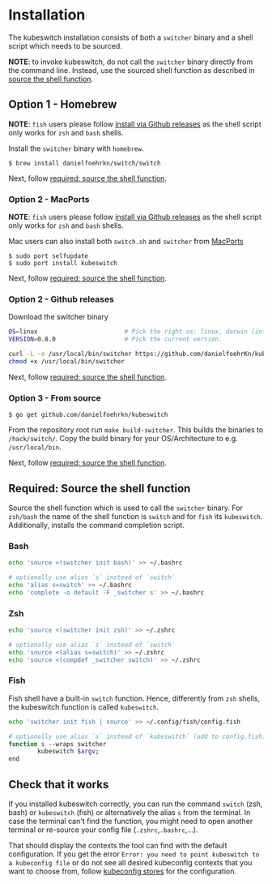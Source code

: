 # Installation

The kubeswitch installation consists of both a `switcher` binary and a shell script which needs to be sourced.

**NOTE**: to invoke kubeswitch, do not call the `switcher` binary directly from the command line. 
Instead, use the sourced shell function as described in [source the shell function](#required-source-the-shell-function).

## Option 1 - Homebrew
**NOTE**: `fish` users please follow [install via Github releases](#option-2---github-releases) as the shell script only works for `zsh` and `bash` shells.

Install the `switcher` binary with `homebrew`.
```
$ brew install danielfoehrkn/switch/switch
```

Next, follow [required: source the shell function](#required-source-the-shell-function).

### Option 2 - MacPorts
**NOTE**: `fish` users please follow [install via Github releases](#option-2---github-releases) as the shell script only works for `zsh` and `bash` shells.

Mac users can also install both `switch.sh` and `switcher` from [MacPorts](https://www.macports.org)
```
$ sudo port selfupdate
$ sudo port install kubeswitch
```

Next, follow [required: source the shell function](#required-source-the-shell-function).

### Option 2 - Github releases

Download the switcher binary
```sh
OS=linux                        # Pick the right os: linux, darwin (intel only)
VERSION=0.8.0                   # Pick the current version.

curl -L -o /usr/local/bin/switcher https://github.com/danielfoehrKn/kubeswitch/releases/download/${VERSION}/switcher_${OS}_amd64
chmod +x /usr/local/bin/switcher
```

Next, follow [required: source the shell function](#required-source-the-shell-function).

### Option 3 - From source

```
$ go get github.com/danielfoehrkn/kubeswitch
```

From the repository root run `make build-switcher`.
This builds the binaries to `/hack/switch/`.
Copy the build binary for your OS/Architecture to e.g. `/usr/local/bin`.

Next, follow [required: source the shell function](#required-source-the-shell-function).

## Required: Source the shell function

Source the shell function which is used to call the `switcher` binary. 
For `zsh/bash` the name of the shell function is `switch` and for `fish` its `kubeswitch`.
Additionally, installs the command completion script.

### Bash

```sh
echo 'source <(switcher init bash)' >> ~/.bashrc

# optionally use alias `s` instead of `switch`
echo 'alias s=switch' >> ~/.bashrc
echo 'complete -o default -F _switcher s' >> ~/.bashrc
```
### Zsh
```sh
echo 'source <(switcher init zsh)' >> ~/.zshrc

# optionally use alias `s` instead of `switch`
echo 'source <(alias s=switch)' >> ~/.zshrc
echo 'source <(compdef _switcher switch)' >> ~/.zshrc
```
### Fish
Fish shell have a built-in `switch` function. Hence, differently from `zsh` shells, the kubeswitch function is called `kubeswitch`.
```sh
echo 'switcher init fish | source' >> ~/.config/fish/config.fish

# optionally use alias `s` instead of `kubeswitch` (add to config.fish)
function s --wraps switcher
        kubeswitch $argv;
end
```

## Check that it works

If you installed kubeswitch correctly, you can run the command `switch` (zsh, bash) or `kubeswitch` (fish) or alternatively the alias `s` from the terminal.
In case the terminal can't find the function, you might need to open another terminal or re-source your config file (`.zshrc`,`.bashrc`,...).

That should display the contexts the tool can find with the default configuration.
If you get the error `Error: you need to point kubeswitch to a kubeconfig file` or do not see all
desired kubeconfig contexts that you want to choose from, follow
[kubeconfig stores](kubeconfig_stores.md) for the configuration.
